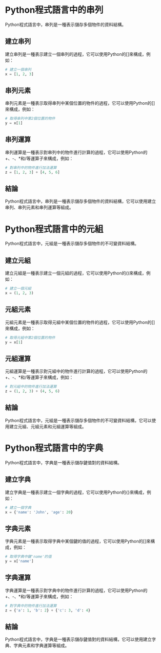 # Python程式語言中的串列
Python程式語言中，串列是一種表示儲存多個物件的資料結構。

## 建立串列
建立串列是一種表示建立一個串列的過程，它可以使用Python的[]來構成，例如：

```python
# 建立一個串列
x = [1, 2, 3]
```

## 串列元素
串列元素是一種表示取得串列中某個位置的物件的過程，它可以使用Python的[]來構成，例如：

```python
# 取得串列中第2個位置的物件
y = x[1]
```

## 串列運算
串列運算是一種表示對串列中的物件進行計算的過程，它可以使用Python的+、-、*和/等運算子來構成，例如：

```python
# 對串列中的物件進行加法運算
z = [1, 2, 3] + [4, 5, 6]
```

## 結論
Python程式語言中，串列是一種表示儲存多個物件的資料結構，它可以使用建立串列、串列元素和串列運算等組成。

# Python程式語言中的元組
Python程式語言中，元組是一種表示儲存多個物件的不可變資料結構。

## 建立元組
建立元組是一種表示建立一個元組的過程，它可以使用Python的()來構成，例如：

```python
# 建立一個元組
x = (1, 2, 3)
```

## 元組元素
元組元素是一種表示取得元組中某個位置的物件的過程，它可以使用Python的[]來構成，例如：

```python
# 取得元組中第2個位置的物件
y = x[1]
```

## 元組運算
元組運算是一種表示對元組中的物件進行計算的過程，它可以使用Python的+、-、*和/等運算子來構成，例如：

```python
# 對元組中的物件進行加法運算
z = (1, 2, 3) + (4, 5, 6)
```

## 結論
Python程式語言中，元組是一種表示儲存多個物件的不可變資料結構，它可以使用建立元組、元組元素和元組運算等組成。

# Python程式語言中的字典
Python程式語言中，字典是一種表示儲存鍵值對的資料結構。

## 建立字典
建立字典是一種表示建立一個字典的過程，它可以使用Python的{}來構成，例如：

```python
# 建立一個字典
x = {'name': 'John', 'age': 20}
```

## 字典元素
字典元素是一種表示取得字典中某個鍵的值的過程，它可以使用Python的[]來構成，例如：

```python
# 取得字典中鍵'name'的值
y = x['name']
```

## 字典運算
字典運算是一種表示對字典中的物件進行計算的過程，它可以使用Python的+、-、*和/等運算子來構成，例如：

```python
# 對字典中的物件進行加法運算
z = {'a': 1, 'b': 2} + {'c': 3, 'd': 4}
```

## 結論
Python程式語言中，字典是一種表示儲存鍵值對的資料結構，它可以使用建立字典、字典元素和字典運算等組成。
